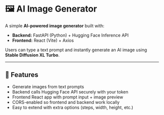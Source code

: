 # 🖼️ AI Image Generator 

A simple **AI-powered image generator** built with:
- **Backend:** FastAPI (Python) + Hugging Face Inference API  
- **Frontend:** React (Vite) + Axios  

Users can type a text prompt and instantly generate an AI image using **Stable Diffusion XL Turbo**.

---

## 🚀 Features
- Generate images from text prompts  
- Backend calls Hugging Face API securely with your token  
- Frontend React app with prompt input + image preview  
- CORS-enabled so frontend and backend work locally  
- Easy to extend with extra options (steps, width, height, etc.)

  
